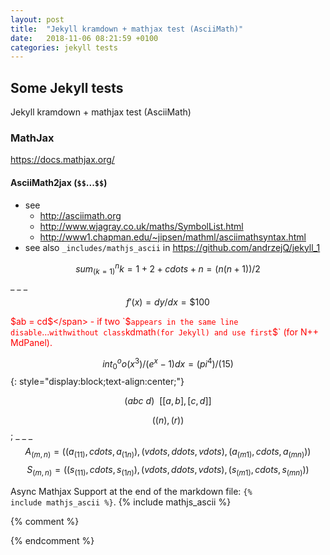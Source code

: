 ```yaml
---
layout: post
title:  "Jekyll kramdown + mathjax test (AsciiMath)"
date:   2018-11-06 08:21:59 +0100
categories: jekyll tests
---
```

## Some Jekyll tests

Jekyll kramdown + mathjax test (AsciiMath)


### MathJax

<https://docs.mathjax.org/>

#### **AsciiMath2jax** (`$$`...`$$`) 

- see 
    - <http://asciimath.org>
    - <http://www.wjagray.co.uk/maths/SymbolList.html>
    - <http://www1.chapman.edu/~jipsen/mathml/asciimathsyntax.html>
- see also `_includes/mathjs_ascii` in <https://github.com/andrzejQ/jekyll_1>

$$ sum_(k=1)^n k = 1+2+ cdots +n=(n(n+1)) / 2 $$ _ _ _ $$ f'(x) = dy/dx =\$100 $$ 

<span style="color:red">\$ab = cd$</span> - if two `$` appears in the same line disable `$...$` with `<span>` without class `kdmath` (for Jekyll) and use first `\$` (for N++ MdPanel).

$$ int_0^oo (x^3)/(e^x-1) dx = (pi^4)/(15) $${: style="display:block;text-align:center;"}

$$ ( a bc\ d ) \ \  [[a,b],[c,d]] $$

$$ ((n),(r)) $$; _ _ _ 
$$ A_(m,n) = ((a_(11), cdots , a_(1n)),(vdots, ddots, vdots),(a_(m1), cdots , a_(mn))) $$
$$ S_(m,n) = ((s_(11), cdots , s_(1n)),(vdots, ddots, vdots),(s_(m1), cdots , s_(mn))) $$

Async Mathjax Support at the end of the markdown file: <code>&#x7B;% include mathjs_ascii %&#x7D;</code>.
{% include mathjs_ascii %}

{% comment %}
<!--mathjs in Notepad++ Markdown Panel--> 
<script type="text/javascript">
  window.MathJax = {
    tex2jax: {skipTags: ["p","div", "span","script","noscript","style","textarea","pre","code"], ignoreClass:"math"} ,asciimath2jax: {skipTags: ["span","script","noscript","style","textarea","pre","code"],processClass:"math",delimiters:[['$$','$$'],['\\(','\\)'],['\\[','\\]']]}
  };
  //skip <span> but not <span class="math">
  //https://docs.mathjax.org/en/v2.7-latest/options/preprocessors/asciimath2jax.html
</script>
<script type="text/javascript" async src="https://cdnjs.cloudflare.com/ajax/libs/mathjax/2.7.5/latest.js?config=AM_SVG"></script>
{% endcomment %}
